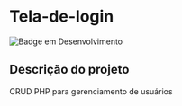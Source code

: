 # Tela-de-login
![Badge em Desenvolvimento](http://img.shields.io/static/v1?label=STATUS&message=CONCLUÍDO&color=GREEN&style=for-the-badge)

## Descrição do projeto

CRUD PHP para gerenciamento de usuários
